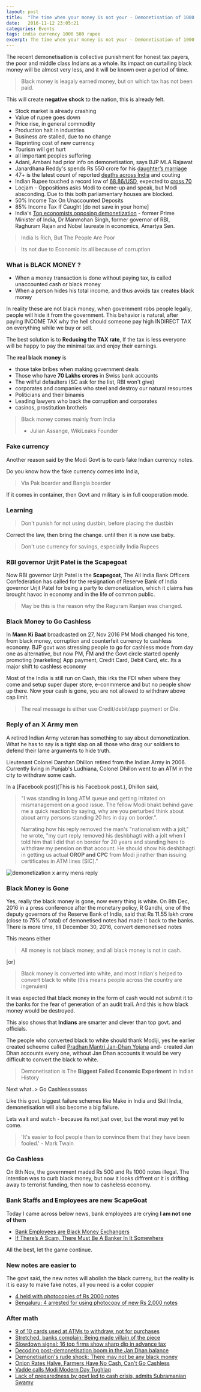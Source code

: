 ```yaml
---
layout: post
title:  "The time when your money is not your - Demonetisation of 1000 & 500 Rs"
date:   2016-11-12 23:05:21
categories: Events
tags: india currency 1000 500 rupee
excerpt: The time when your money is not your - Demonetisation of 1000 & 500 Rs
---
```


The recent demonetisation is collective punishment for honest tax payers, the poor and middle class Indians as a whole. Its impact on curtailing black money will be almost very less, and it will be known over a period of time.

> Black money is leagaly earned money, but on which tax has not been paid.

This will create **negative shock** to the nation, this is already felt.

* Stock market is already crashing
* Value of rupee goes down
* Price rise, in general commodity
* Production halt in industries
* Business are stalled, due to no change
* Reprinting cost of new currency
* Tourism will get hurt
* all important peoples suffering
* Adani, Ambani had prior info on demonetisation, says BJP MLA Rajawat
* Janardhana Reddy's spends Rs 550 crore for his [daughter’s marriage](http://www.firstpost.com/india/demonetisation-two-numbers-show-how-currency-ban-treats-indias-rich-and-poor-3109958.html)
* 47+ is the latest count of reported [deaths across India](http://www.firstpost.com/politics/demonetisation-over-30-people-dead-but-modi-govt-views-it-as-minor-inconveniences-3109360.html) and couting
* Indian Rupee touched a record low of [68.86/USD](http://www.firstpost.com/business/rupee-at-record-low-of-68-86-time-urjit-patel-did-a-raghuram-rajan-to-save-the-unit-3122522.html), expected to [cross 70](http://economictimes.indiatimes.com/markets/stocks/news/tighten-your-seat-belts-rupee-could-be-heading-for-70-level-in-near-term/articleshow/55613307.cms)
* Locjam - Oppositions asks Modi to come-up and speak, but Modi absconding. Due to this both parliamentary houses are blocked.
* 50% Income Tax On Unaccounted Deposits
* 85% Income Tax If Caught [do not save in your home]
* India's [Top economists opposing demonetization](http://www.merinews.com/article/pm-modi-should-have-analyzed-that-historically-demonetization-has-in-most-cases-backfired/15921402.shtml) - former Prime Minister of India, Dr Manmohan Singh, former governor of RBI, Raghuram Rajan and Nobel laureate in economics, Amartya Sen.


> India Is Rich, But The People Are Poor

> Its not due to Economic its all because of corruption

### What is BLACK MONEY ?

- When a money transaction is done without paying tax, is called unaccounted cash or black money
- When a person hides his total income, and thus avoids tax creates black money

In reality these are not black money, when government robs people legally, people will hide it from the government. This behavior is natural, after paying INCOME TAX why the hell should someone pay high INDIRECT TAX on everything while we buy or sell.

The best solution is to **Reducing the TAX rate**, If the tax is less everyone will be happy to pay the minimal tax and enjoy their earnings.

The **real black money** is

* those take bribes when making government deals
* Those who have **70 Lakhs crores** in Swiss bank accounts
* The willful defaulters (SC ask for the list, RBI won't give)
* corporates and companies who steel and destroy our natural resources
* Politicians and their binamis
* Leading lawyers who back the corruption and corporates
* casinos, prostitution brothels

> Black money comes mainly from India
> - Julian Assange, WikiLeaks Founder

### Fake currency

Another reason said by the Modi Govt is to curb fake Indian currency notes.

Do you know how the fake currency comes into India,

> Via Pak boarder and Bangla boarder

If  it comes in container, then Govt and military is in full cooperation mode.

### Learning

> Don't punish for not using dustbin, before placing the dustbin

Correct the law, then bring the change. until then it is now use baby.

> Don't use currency for savings, especially India Rupees

### RBI governor Urjit Patel is the Scapegoat

Now RBI governor Urjit Patel is the **Scapegoat**, The All India Bank Officers Confederation has called for the resignation of Reserve Bank of India governor Urjit Patel for being a party to demonetization, which it claims has brought havoc in economy and in the life of common public.

> May be this is the reason why the Raguram Ranjan was changed.

### Black Money to Go Cashless

In **Mann Ki Baat** broadcasted on 27, Nov 2016 PM Modi changed his tone, from black money, corruption and counterfeit currency to cashless economy. BJP govt was stressing people to go for cashless mode from day one as alternative, but now PM, FM and the Govt circle started openly promoting (marketing) App payment, Credit Card, Debit Card, etc. Its a major shift to cashless economy

Most of the India is still run on Cash, this irks the FDI when where they come and setup super duper store, e-conmmerce and but no people show up there. Now your cash is gone, you are not allowed to withdraw above cap limit.

> The real message is either use Credit/debit/app payment or Die.

### Reply of an X Army men

A retired Indian Army veteran has something to say about demonetization. What he has to say is a tight slap on all those who drag our soldiers to defend their lame arguments to hide truth.

Lieutenant Colonel Darshan Dhillon retired from the Indian Army in 2006. Currently living in Punjab's Ludhiana, Colonel Dhillon went to an ATM in the city to withdraw some cash.

In a [Facebook post](This is his Facebook post.), Dhillon said,

> "I was standing in long ATM queue and getting irritated on mismanagement on a good issue. The fellow Modi bhakt behind gave me a quick reaction by saying, why are you perturbed think about about army persons standing 20 hrs in day on border.".
>
> Narrating how his reply removed the man's "nationalism with a jolt," he wrote, "my curt reply removed his deshbhagti with a jolt when I told him that I did that on border for 20 years and standing here to withdraw my pension on that account. He should show his deshbhagti in getting us actual **OROP and CPC** from Modi ji rather than issuing certificates in ATM lines [SIC]."

![demonetization x army mens reply](http://media2.intoday.in/indiatoday/images/stories//2016November/d_112716022452.png)

### Black Money is Gone

Yes, really the black money is gone, now every thing is white. On 8th Dec, 2016 in a press conference after the monetary policy, R Gandhi, one of the deputy governors of the Reserve Bank of India, said that Rs 11.55 lakh crore (close to 75% of total) of demonetised notes had made it back to the banks. There is more time, till December 30, 2016, convert demonetised notes

This means either

> All money is not black money, and all black money is not in cash.

[or]

> Black money is converted into white, and most Indian's helped to convert black to white (this means people across the country are ingenuien)

It was expected that black money in the form of cash would not submit it to the banks for the fear of generation of an audit trail. And this is how black money would be destroyed.

This also shows that **Indians** are smarter and clever than top govt. and officials.

The people who converted black to white should thank Modiji, yes he earlier created scheeme called [Pradhan Mantri Jan-Dhan Yojana](https://en.wikipedia.org/wiki/Pradhan_Mantri_Jan_Dhan_Yojana) and- created Jan Dhan accounts every one, without Jan Dhan accounts it would be very difficult to convert the black to white.

> Demonetisation is The **Biggest Failed Economic Experiment** in Indian History

Next what..> Go Cashlessssssss

Like this govt. biggest failure schemes like Make in India and Skill India, demonetisation will also become a big failure.

Lets wait and watch - because its not just over, but the worst may yet to come.

> 'It's easier to fool people than to convince them that they have been fooled.' - Mark Twain

### Go Cashless

On 8th Nov, the government maded Rs 500 and Rs 1000 notes illegal. The intention was to curb black money, but now it looks diffrent or it is drifting away to terrorist funding,  then now to casheless economy.

### Bank Staffs and Employees are new ScapeGoat

Today I came across below news, bank employees are crying **I am not one of them**

* [Bank Employees are Black Money Exchangers ](http://timesofindia.indiatimes.com/business/india-business/raids-at-branches-impacting-morale-say-bankers-efforts-on-to-reach-out-to-staff/articleshow/56013481.cms
)
* [If There’s A Scam, There Must Be A Banker In It Somewhere](http://swarajyamag.com/economy/demonetisations-lesson-if-theres-a-scam-there-must-be-a-banker-in-it-somewhere)

All the best, let the game continue.

### New notes are easier to

The govt said, the new notes will abolish the black curreny, but the reality is it is easy to make fake notes, all you need is a color coppier

* [4 held with photocopies of Rs 2000 notes](http://www.deccanchronicle.com/nation/crime/211216/bengaluru-4-arrested-for-using-photocopy-of-new-rs-2000-notes.html)
* [Bengaluru: 4 arrested for using photocopy of new Rs 2,000 notes](http://www.newindianexpress.com/cities/bengaluru/2016/dec/21/4-held-with-photocopies-of-rs-2k-notes-1551465.html)


### After math
* [9 of 10 cards used at ATMs to withdraw, not for purchases](http://dhunt.in/1Krnq)
* [Stretched, banks complain: Being made villain of the piece](http://dhunt.in/1KTsg)
* [Slowdown signal: 16 top firms show sharp dip in advance tax](http://dhunt.in/1KTsh)
* [Decoding post-demonetisation boom in the Jan Dhan balance](http://dhunt.in/1Hse8)
* [Demonetisation's rude shock: There may not be any black money](http://dhunt.in/1I1Qz)
* [Onion Rates Halve, Farmers Have No Cash, Can't Go Cashless](http://dhunt.in/1KU7l)
* [Vadde calls Modi Modern Day Tughlaq](http://dhunt.in/1KTRE)
* [Lack of preparedness by govt led to cash crisis, admits Subramanian Swamy](http://indianexpress.com/article/india/demonetisation-bjp-subramanian-swamy-cash-crunch-4433960/)
